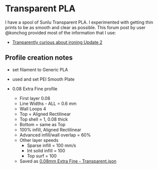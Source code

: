 # Transparent PLA

I have a spool of Sunlu Transparent PLA. I experimented with getting thin 
prints to be as smooth and clear as possible. This forum post by user
@konchog provided most of the information that I use:
- [Tranparently curious about ironing Update 2](https://forum.bambulab.com/t/transparently-curious-about-ironing/8930/8)

## Profile creation notes

- set filament to Generic PLA
- used and set PEI Smooth Plate

- 0.08 Extra Fine profile
  - First layer 0.08
  - Line Widths - ALL = 0.6 mm
  - Wall Loops 4
  - Top = Aligned Rectilinear
  - Top shell = 1, 0.08 thick
  - Bottom = same as Top
  - 100% infill, Aligned Rectilinear
  - Advanced infill/wall overlap = 60%
  - Other layer speeds
    - Sparse infill = 100 mm/s
    - Int solid infill = 100
    - Top surf = 100
  - Saved as [0.08mm Extra Fine - Transparent.json](../profiles/bambu/process/0.08mm%20Extra%20Fine%20-%20Transparent.json)
